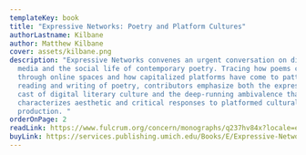 ```yaml
---
templateKey: book
title: "Expressive Networks: Poetry and Platform Cultures"
authorLastname: Kilbane
author: Matthew Kilbane
cover: assets/kilbane.png
description: "Expressive Networks convenes an urgent conversation on digital
  media and the social life of contemporary poetry. Tracing how poems circulate
  through online spaces and how capitalized platforms have come to pattern the
  reading and writing of poetry, contributors emphasize both the expressivist
  cast of digital literary culture and the deep-running ambivalence that
  characterizes aesthetic and critical responses to platformed cultural
  production. "
orderOnPage: 2
readLink: https://www.fulcrum.org/concern/monographs/q237hv84x?locale=en
buyLink: https://services.publishing.umich.edu/Books/E/Expressive-Networks2
---
```

